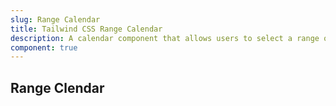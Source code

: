 ```yaml
---
slug: Range Calendar
title: Tailwind CSS Range Calendar
description: A calendar component that allows users to select a range of dates
component: true
---
```


<script>
    import { ComponentPreview } from '$lib/components/docs';
</script>

<h2>Range Clendar</h2>

<ComponentPreview type="range_calendar" name="range-calendar" >

<div />

</ComponentPreview>